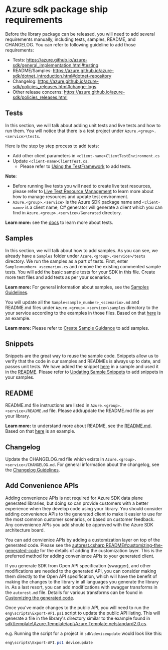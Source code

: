 # Azure sdk package ship requirements

Before the library package can be released, you will need to add several requirements manually, including tests, samples, README, and CHANGELOG.
You can refer to following guideline to add those requirements:

- Tests: <https://azure.github.io/azure-sdk/general_implementation.html#testing>
- README/Samples: <https://azure.github.io/azure-sdk/dotnet_introduction.html#dotnet-repository>
- Changelog: <https://azure.github.io/azure-sdk/policies_releases.html#change-logs>
- Other release concerns: <https://azure.github.io/azure-sdk/policies_releases.html>

## Tests

In this section, we will talk about adding unit tests and live tests and how to run them. You will notice that there is a test project under `Azure.<group>.<service>\tests`.

Here is the step by step process to add tests:

- Add other client parameters in `<client-name>ClientTestEnvironment.cs`
- Update `<client-name>ClientTest.cs`.
  - Please refer to [Using the TestFramework](https://github.com/Azure/azure-sdk-for-net/blob/main/sdk/core/Azure.Core.TestFramework/README.md) to add tests.

**Note**:

- Before running live tests you will need to create live test resources, please refer to [Live Test Resource Management](https://github.com/Azure/azure-sdk-for-net/blob/main/eng/common/TestResources/README.md) to learn more about how to manage resources and update test environment.
- `Azure.<group>.<service>` is the Azure SDK package name and `<client-name>` is a client name, C# generator will generate a client which you can find in `Azure.<group>.<service>/Generated` directory.

**Learn more:** see the [docs](https://github.com/Azure/azure-sdk-for-net/blob/main/CONTRIBUTING.md#to-test-1) to learn more about tests.

## Samples

In this section, we will talk about how to add samples. As you can see, we already have a `Samples` folder under `Azure.<group>.<service>/tests` directory. We run the samples as a part of tests. First, enter `Sample<number>_<scenario>.cs` and remove the existing commented sample tests. You will add the basic sample tests for your SDK in this file. Create more test files and add tests as per your scenarios.

**Learn more:** For general information about samples, see the [Samples Guidelines](https://azure.github.io/azure-sdk/dotnet_introduction.html#dotnet-samples).

You will update all the `Sample<sample_number>_<scenario>.md` and README.md files under `Azure.<group>.<service>\samples` directory to the your service according to the examples in those files. Based on that [here](https://github.com/Azure/azure-sdk-for-net/tree/main/sdk/template/Azure.Template/samples) is an example.

**Learn more:** Please refer to [Create Sample Guidance](https://github.com/Azure/azure-sdk-for-net/blob/main/doc/DataPlaneCodeGeneration/Create_Samples_Guidance.md) to add samples.

## Snippets

Snippets are the great way to reuse the sample code. Snippets allow us to verify that the code in our samples and READMEs is always up to date, and passes unit tests. We have added the snippet [here](https://github.com/Azure/azure-sdk-for-net/blob/main/sdk/template/Azure.Template/tests/Samples/Sample1_HelloWorld.cs#L21) in a sample and used it in the [README](https://github.com/Azure/azure-sdk-for-net/blob/main/sdk/template/Azure.Template/README.md#get-secret). Please refer to [Updating Sample Snippets](https://github.com/Azure/azure-sdk-for-net/blob/main/CONTRIBUTING.md#updating-sample-snippets) to add snippets in your samples.

## README

README.md file instructions are listed in `Azure.<group>.<service>/README.md` file. Please add/update the README.md file as per your library.

**Learn more:** to understand more about README, see the [README.md](https://github.com/Azure/azure-sdk-for-net/blob/main/sdk/template/Azure.Template/README.md). Based on that [here](https://github.com/Azure/azure-sdk-for-net/blob/main/sdk/keyvault/Azure.Security.KeyVault.Keys/README.md) is an example.

## Changelog

Update the CHANGELOG.md file which exists in `Azure.<group>.<service>/CHANGELOG.md`. For general information about the changelog, see the [Changelog Guidelines](https://azure.github.io/azure-sdk/policies_releases.html#change-logs).

## Add Convenience APIs

Adding convenience APIs is not required for Azure SDK data plane generated libraries, but doing so can provide customers with a better experience when they develop code using your library.  You should consider adding convenience APIs to the generated client to make it easier to use for the most common customer scenarios, or based on customer feedback.  Any convenience APIs you add should be approved with the Azure SDK architecture board.

You can add convienice APIs by adding a customization layer on top of the generated code.  Please see the [autorest.csharp README#customizing-the-generated-code](https://github.com/Azure/autorest.csharp/blob/feature/v3/readme.md#customizing-the-generated-code) for the details of adding the customization layer.  This is the preferred method for adding convenience APIs to your generated client.


If you generate SDK from Open API specification (swagger), and other modifications are needed to the generated API, you can consider making them directly to the Open API specification, which will have the benefit of making the changes to the library in all languages you generate the library in.  As a last resort, you can add modifications with swagger transforms in the `autorest.md` file.  Details for various transforms can be found in [Customizing the generated code](https://github.com/Azure/autorest.csharp#customizing-the-generated-code).

Once you've made changes to the public API, you will need to run the `eng\scripts\Export-API.ps1` script to update the public API listing. This will generate a file in the library's directory similar to the example found in [sdk\template\Azure.Template\api\Azure.Template.netstandard2.0.cs](https://github.com/Azure/azure-sdk-for-net/blob/main/sdk/template/Azure.Template/api/Azure.Template.netstandard2.0.cs).

e.g. Running the script for a project in `sdk\deviceupdate` would look like this:

```powershell
eng\scripts\Export-API.ps1 deviceupdate
```